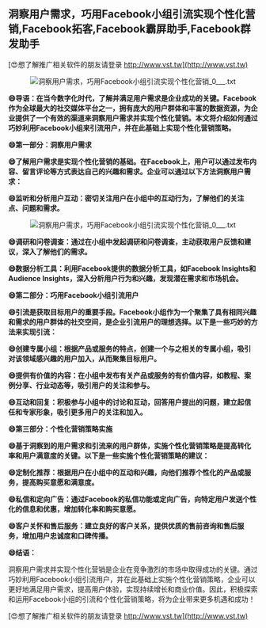 ## **洞察用户需求，巧用Facebook小组引流实现个性化营销,Facebook拓客,Facebook霸屏助手,Facebook群发助手**

[😍想了解推广相关软件的朋友请登录 http://www.vst.tw](http://www.vst.tw)

 <center><img src="https://vst.tw/MP4/tuiguang/png/5.png" alt="洞察用户需求，巧用Facebook小组引流实现个性化营销_0___.txt"></center>

**😄导语：在当今数字化时代，了解并满足用户需求是企业成功的关键。Facebook作为全球最大的社交媒体平台之一，拥有庞大的用户群体和丰富的数据资源，为企业提供了一个有效的渠道来洞察用户需求并实现个性化营销。本文将介绍如何通过巧妙利用Facebook小组来引流用户，并在此基础上实现个性化营销策略。**

**😄第一部分：洞察用户需求**

**😄了解用户需求是实现个性化营销的基础。在Facebook上，用户可以通过发布内容、留言评论等方式表达自己的兴趣和需求。企业可以通过以下方法洞察用户需求：**

**😄监听和分析用户互动：密切关注用户在小组中的互动行为，了解他们的关注点、问题和需求。**

 <center><img src="https://vst.tw/MP4/tuiguang/png/4.png" alt="洞察用户需求，巧用Facebook小组引流实现个性化营销_0___.txt"></center>

**😄调研和问卷调查：通过在小组中发起调研和问卷调查，主动获取用户反馈和建议，深入了解他们的需求。**

**😄数据分析工具：利用Facebook提供的数据分析工具，如Facebook Insights和Audience Insights，深入分析用户行为和兴趣，发现潜在需求和市场机会。**

**😄第二部分：巧用Facebook小组引流用户**

**😄引流是获取目标用户的重要手段。Facebook小组作为一个聚集了具有相同兴趣和需求的用户群体的社交空间，是企业引流用户的理想选择。以下是一些巧妙的方法来实现引流：**

**😄创建专属小组：根据产品或服务的特点，创建一个与之相关的专属小组，吸引对该领域感兴趣的用户加入，从而聚集目标用户。**

**😄提供有价值的内容：在小组中发布有关产品或服务的有价值内容，如教程、案例分享、行业动态等，吸引用户的关注和参与。**

**😄互动和回复：积极参与小组中的讨论和互动，回答用户提出的问题，建立起信任和专家形象，吸引更多用户的关注和加入。**

**😄第三部分：个性化营销策略实施**

**😄基于洞察到的用户需求和引流来的用户群体，实施个性化营销策略是提高转化率和用户满意度的关键。以下是一些实施个性化营销策略的建议：**

**😄定制化推荐：根据用户在小组中的互动和兴趣，向他们推荐个性化的产品或服务，提高购买意愿和满意度。**

**😄私信和定向广告：通过Facebook的私信功能或定向广告，向特定用户发送个性化的信息和优惠，增加转化率和购买意愿。**

**😄客户关怀和售后服务：建立良好的客户关系，提供优质的售前咨询和售后服务，增加用户忠诚度和口碑传播。**

**😄结语：**

洞察用户需求并实现个性化营销是企业在竞争激烈的市场中取得成功的关键。通过巧妙利用Facebook小组引流用户，并在此基础上实施个性化营销策略，企业可以更好地满足用户需求，提高用户体验，实现持续增长和商业价值。因此，积极探索和运用Facebook小组的引流和个性化营销策略，将为企业带来更多机遇和成功！

[😍想了解推广相关软件的朋友请登录 http://www.vst.tw](http://www.vst.tw)



